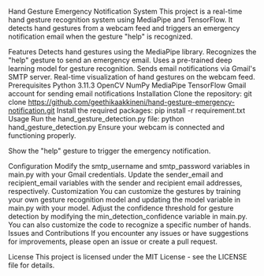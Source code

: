 Hand Gesture Emergency Notification System
This project is a real-time hand gesture recognition system using MediaPipe and TensorFlow. It detects hand gestures from a webcam feed and triggers an emergency notification email when the gesture "help" is recognized.

Features
Detects hand gestures using the MediaPipe library.
Recognizes the "help" gesture to send an emergency email.
Uses a pre-trained deep learning model for gesture recognition.
Sends email notifications via Gmail's SMTP server.
Real-time visualization of hand gestures on the webcam feed.
Prerequisites
Python 3.11.3
OpenCV
NumPy
MediaPipe
TensorFlow
Gmail account for sending email notifications
Installation
Clone the repository:
git clone https://github.com/geethikaakkineni/hand-gesture-emergency-notification.git
Install the required packages:
pip install -r requirement.txt
Usage
Run the hand_gesture_detection.py file:
python hand_gesture_detection.py
Ensure your webcam is connected and functioning properly.

Show the "help" gesture to trigger the emergency notification.

Configuration
Modify the smtp_username and smtp_password variables in main.py with your Gmail credentials.
Update the sender_email and recipient_email variables with the sender and recipient email addresses, respectively.
Customization
You can customize the gestures by training your own gesture recognition model and updating the model variable in main.py with your model.
Adjust the confidence threshold for gesture detection by modifying the min_detection_confidence variable in main.py.
You can also customize the code to recognize a specific number of hands.
Issues and Contributions
If you encounter any issues or have suggestions for improvements, please open an issue or create a pull request.

License
This project is licensed under the MIT License - see the LICENSE file for details.

